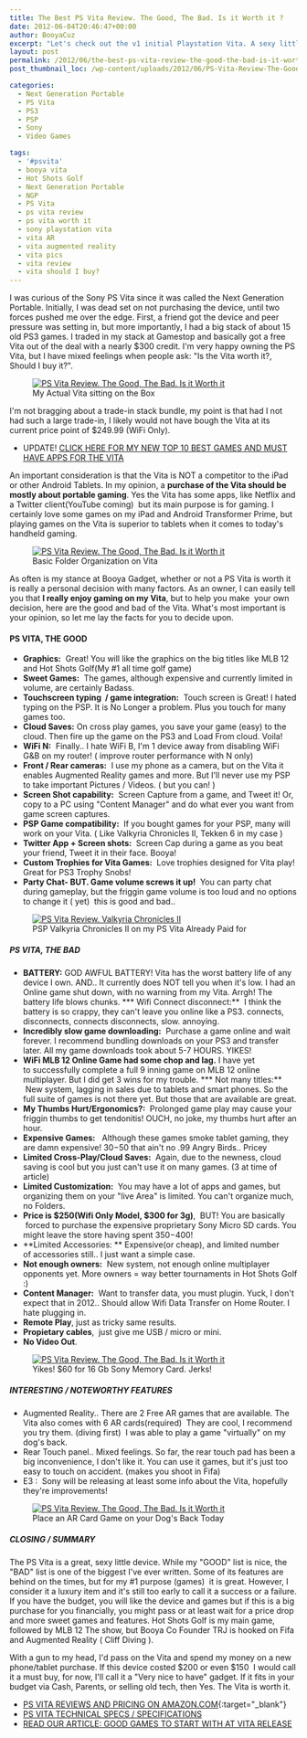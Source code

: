 ```yaml
---
title: The Best PS Vita Review. The Good, The Bad. Is it Worth it ?
date: 2012-06-04T20:46:47+00:00
author: BooyaCuz
excerpt: "Let's check out the v1 initial Playstation Vita. A sexy little device worth some consideration for sure depending on your preferences and budget."
layout: post
permalink: /2012/06/the-best-ps-vita-review-the-good-the-bad-is-it-worth-it.html
post_thumbnail_loc: /wp-content/uploads/2012/06/PS-Vita-Review-The-Good-The-Bad-Is-it-Worth-it-28-thumb.jpg

categories:
  - Next Generation Portable
  - PS Vita
  - PS3
  - PSP
  - Sony
  - Video Games

tags:
  - '#psvita'
  - booya vita
  - Hot Shots Golf
  - Next Generation Portable
  - NGP
  - PS Vita
  - ps vita review
  - ps vita worth it
  - sony playstation vita
  - vita AR
  - vita augmented reality
  - vita pics
  - vita review
  - vita should I buy?
---
```

I was curious of the Sony PS Vita since it was called the Next Generation Portable. Initially, I was dead set on not purchasing the device, until two forces pushed me over the edge. First, a friend got the device and peer pressure was setting in, but more importantly, I had a big stack of about 15 old PS3 games. I traded in my stack at Gamestop and basically got a free Vita out of the deal with a nearly $300 credit. I'm very happy owning the PS Vita, but I have mixed feelings when people ask: "Is the Vita worth it?, Should I buy it?".

<figure>
	<a href="{{ site.cdn-url }}/wp-content/uploads/2012/06/PS-Vita-Review-The-Good-The-Bad-Is-it-Worth-it-28.jpg">
    <img src="{{ site.cdn-url }}/wp-content/uploads/2012/06/PS-Vita-Review-The-Good-The-Bad-Is-it-Worth-it-28-640.jpg" 
         alt="PS Vita Review. The Good, The Bad. Is it Worth it" title="My Actual Vita sitting on the Box"></a>
	<figcaption>My Actual Vita sitting on the Box</figcaption>
</figure>

I'm not bragging about a trade-in stack bundle, my point is that had I not had such a large trade-in, I likely would not have bough the Vita at its current price point of $249.99 (WiFi Only).

* UPDATE! [CLICK HERE FOR MY NEW TOP 10 BEST GAMES AND MUST HAVE APPS FOR THE VITA](/2012/06/booyas-top-10-best-ps-vita-games-and-apps-starter-kit.html)

An important consideration is that the Vita is NOT a competitor to the iPad or other Android Tablets. In my opinion, a **purchase of the Vita should be mostly about portable gaming**. Yes the Vita has some apps, like Netflix and a Twitter client(YouTube coming)  but its main purpose is for gaming. I certainly love some games on my iPad and Android Transformer Prime, but playing games on the Vita is superior to tablets when it comes to today's handheld gaming.
<figure>
	<a href="{{ site.cdn-url }}/wp-content/uploads/2012/06/ps-vita-review-worth-it-booya-1.jpg">
    <img src="{{ site.cdn-url }}/wp-content/uploads/2012/06/ps-vita-review-worth-it-booya-1-640.jpg" 
         alt="PS Vita Review. The Good, The Bad. Is it Worth it" title="Basic Folder Organization on Vita"></a>
	<figcaption>Basic Folder Organization on Vita</figcaption>
</figure>

As often is my stance at Booya Gadget, whether or not a PS Vita is worth it is really a personal decision with many factors. As an owner, I can easily tell you that <strong>I really enjoy gaming on my Vita</strong>, but to help you make  your own decision, here are the good and bad of the Vita. What's most important is your opinion, so let me lay the facts for you to decide upon.

#### PS VITA, THE GOOD  
* **Graphics:**  Great! You will like the graphics on the big titles like MLB 12 and Hot Shots Golf(My #1 all time golf game)
* **Sweet Games:**  The games, although expensive and currently limited in volume, are certainly Badass.
* **Touchscreen typing  / game integration:**  Touch screen is Great! I hated typing on the PSP. It is No Longer a problem. Plus you touch for many games too.
* **Cloud Saves:** On cross play games, you save your game (easy) to the cloud. Then fire up the game on the PS3 and Load From cloud. Voila!
* **WiFi N:**  Finally.. I hate WiFi B, I'm 1 device away from disabling WiFi G&B on my router! ( improve router performance with N only)
* **Front / Rear cameras:**  I use my phone as a camera, but on the Vita it enables Augmented Reality games and more. But I'll never use my PSP to take important Pictures / Videos. ( but you can! )
* **Screen Shot capability:**  Screen Capture from a game, and Tweet it! Or, copy to a PC using "Content Manager" and do what ever you want from game screen captures.
* **PSP Game compatibility:**  If you bought games for your PSP, many will work on your Vita. ( Like Valkyria Chronicles II, Tekken 6 in my case )
* **Twitter App + Screen shots:**  Screen Cap during a game as you beat your friend, Tweet it in their face. Booya!
* **Custom Trophies for Vita Games:**  Love trophies designed for Vita play! Great for PS3 Trophy Snobs!
* **Party Chat- BUT. Game volume screws it up!**  You can party chat during gameplay, but the friggin game volume is too loud and no options to change it ( yet)  this is good and bad..

<figure>
	<a href="{{ site.cdn-url }}/wp-content/uploads/2012/06/ps-vita-review-worth-it-booya-2-valkyria.jpg">
    <img src="{{ site.cdn-url }}/wp-content/uploads/2012/06/ps-vita-review-worth-it-booya-2-valkyria-640.jpg" 
         alt="PS Vita Review. Valkyria Chronicles II" title="Valkyria Chronicles. Check online for previous purchases"></a>
	<figcaption>PSP Valkyria Chronicles II on my PS Vita Already Paid for</figcaption>
</figure>

##### PS VITA, THE BAD

* **BATTERY:** GOD AWFUL BATTERY! Vita has the worst battery life of any device I own. AND.. It currently does NOT tell you when it's low. I had an Online game shut down, with no warning from my Vita. Arrgh! The battery life blows chunks.
*** Wifi Connect disconnect:**  I think the battery is so crappy, they can't leave you online like a PS3. connects, disconnects, connects disconnects, slow. annoying.
* **Incredibly slow game downloading:**  Purchase a game online and wait forever. I recommend bundling downloads on your PS3 and transfer later. All my game downloads took about 5-7 HOURS. YIKES!
* **WiFi MLB 12 Online Game had some chop and lag.** I have yet to successfully complete a full 9 inning game on MLB 12 online multiplayer. But I did get 3 wins for my trouble.
*** Not many titles:**  New system, lagging in sales due to tablets and smart phones. So the full suite of games is not there yet. But those that are available are great.
* **My Thumbs Hurt/Ergonomics?:**  Prolonged game play may cause your friggin thumbs to get tendonitis! OUCH, no joke, my thumbs hurt after an hour.
* **Expensive Games:**   Although these games smoke tablet gaming, they are damn expensive! $30-$50 that ain't no .99 Angry Birds.. Pricey
* **Limited Cross-Play/Cloud Saves:**  Again, due to the newness, cloud saving is cool but you just can't use it on many games. (3 at time of article)
* **Limited Customization:**  You may have a lot of apps and games, but organizing them on your "live Area" is limited. You can't organize much, no Folders.
* **Price is $250(Wifi Only Model, $300 for 3g)**,  BUT! You are basically  forced to purchase the expensive proprietary Sony Micro SD cards. You might leave the store having spent $350-$400!
* **Limited Accessories: ** Expensive(or cheap), and limited number of accessories still.. I just want a simple case.
* **Not enough owners:**  New system, not enough online multiplayer opponents yet. More owners = way better tournaments in Hot Shots Golf :)
* **Content Manager:**  Want to transfer data, you must plugin. Yuck, I don't expect that in 2012.. Should allow Wifi Data Transfer on Home Router. I hate plugging in.
* **Remote Play**, just as tricky same results.
* **Propietary cables**,  just give me USB / micro or mini.
* **No Video Out**.

<figure>
	<a href="{{ site.cdn-url }}/wp-content/uploads/2012/06/ps-vita-review-worth-it-booya-3-sdcard.jpg">
    <img src="{{ site.cdn-url }}/wp-content/uploads/2012/06/ps-vita-review-worth-it-booya-3-sdcard-640.jpg" 
         alt="PS Vita Review. The Good, The Bad. Is it Worth it" title="Yikes! $60 for 16 Gb Sony Memory Card. Jerks!"></a>
	<figcaption>Yikes! $60 for 16 Gb Sony Memory Card. Jerks!</figcaption>
</figure>

##### INTERESTING / NOTEWORTHY FEATURES  
* Augmented Reality.. There are 2 Free AR games that are available. The Vita also comes with 6 AR cards(required)  They are cool, I recommend you try them. (diving first)  I was able to play a game "virtually" on my dog's back.
* Rear Touch panel.. Mixed feelings. So far, the rear touch pad has been a big inconvenience, I don't like it. You can use it games, but it's just too easy to touch on accident. (makes you shoot in Fifa)
* E3 :  Sony will be releasing at least some info about the Vita, hopefully they're improvements!

<figure>
	<a href="{{ site.cdn-url }}/wp-content/uploads/2012/06/ps-vita-review-worth-it-booya-4-ar-dog.jpg">
    <img src="{{ site.cdn-url }}/wp-content/uploads/2012/06/ps-vita-review-worth-it-booya-4-ar-dog-640.jpg" 
         alt="PS Vita Review. The Good, The Bad. Is it Worth it" title="Place an AR Card Game on your Dog's Back Today"></a>
	<figcaption>Place an AR Card Game on your Dog's Back Today</figcaption>
</figure>

##### CLOSING / SUMMARY  
The PS Vita is a great, sexy little device. While my "GOOD" list is nice, the "BAD" list is one of the biggest I've ever written. Some of its features are behind on the times, but for my #1 purpose (games)  it is great. However, I consider it a luxury item and it's still too early to call it a success or a failure. If you have the budget, you will like the device and games but if this is a big purchase for you financially, you might pass or at least wait for a price drop and more sweet games and features. Hot Shots Golf is my main game, followed by MLB 12 The show, but Booya Co Founder TRJ is hooked on Fifa and Augmented Reality ( Cliff Diving ).

With a gun to my head, I'd pass on the Vita and spend my money on a new phone/tablet purchase. If this device costed $200 or even $150  I would call it a must buy, for now, I'll call it a "Very nice to have" gadget. If it fits in your budget via Cash, Parents, or selling old tech, then Yes. The Vita is worth it.

* [PS VITA REVIEWS AND PRICING ON AMAZON.COM](http://amzn.to/2rg66CS){:target="_blank"}
* [PS VITA TECHNICAL SPECS / SPECIFICATIONS](/2012/06/ps-vita-features-specs-unbox-accessory-pics.html)
* [READ OUR ARTICLE: GOOD GAMES TO START WITH AT VITA RELEASE](/2012/06/booyas-top-10-best-ps-vita-games-and-apps-starter-kit.html)

